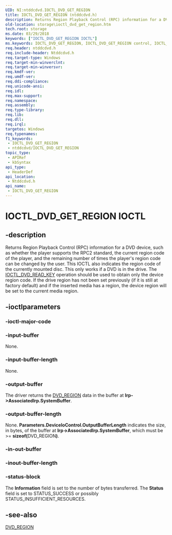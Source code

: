 ```yaml
---
UID: NI:ntddcdvd.IOCTL_DVD_GET_REGION
title: IOCTL_DVD_GET_REGION (ntddcdvd.h)
description: Returns Region Playback Control (RPC) information for a DVD device, such as whether the player supports the RPC2 standard, the current region code of the player, and the remaining number of times the player's region code can be changed by the user.
old-location: storage\ioctl_dvd_get_region.htm
tech.root: storage
ms.date: 03/29/2018
keywords: ["IOCTL_DVD_GET_REGION IOCTL"]
ms.keywords: IOCTL_DVD_GET_REGION, IOCTL_DVD_GET_REGION control, IOCTL_DVD_GET_REGION control code [Storage Devices], k307_74494f73-c80e-4ca6-adec-03d4ca6d335e.xml, ntddcdvd/IOCTL_DVD_GET_REGION, storage.ioctl_dvd_get_region
req.header: ntddcdvd.h
req.include-header: Ntddcdvd.h
req.target-type: Windows
req.target-min-winverclnt: 
req.target-min-winversvr: 
req.kmdf-ver: 
req.umdf-ver: 
req.ddi-compliance: 
req.unicode-ansi: 
req.idl: 
req.max-support: 
req.namespace: 
req.assembly: 
req.type-library: 
req.lib: 
req.dll: 
req.irql: 
targetos: Windows
req.typenames: 
f1_keywords:
 - IOCTL_DVD_GET_REGION
 - ntddcdvd/IOCTL_DVD_GET_REGION
topic_type:
 - APIRef
 - kbSyntax
api_type:
 - HeaderDef
api_location:
 - Ntddcdvd.h
api_name:
 - IOCTL_DVD_GET_REGION
---
```


# IOCTL_DVD_GET_REGION IOCTL


## -description

Returns Region Playback Control (RPC) information for a DVD device, such as whether the player supports the RPC2 standard, the current region code of the player, and the remaining number of times the player's region code can be changed by the user. This IOCTL also indicates the region code of the currently mounted disc. This only works if a DVD is in the drive. The <a href="/windows-hardware/drivers/ddi/ntddcdvd/ni-ntddcdvd-ioctl_dvd_read_key">IOCTL_DVD_READ_KEY</a> operation should be used to obtain only the device region code. If the drive region has not been set previously (if it is still at factory default) and if the inserted media has a region, the device region will be set to the current media region.

## -ioctlparameters

### -ioctl-major-code

### -input-buffer

None.

### -input-buffer-length

None.

### -output-buffer

The driver returns the <a href="/windows-hardware/drivers/ddi/ntddcdvd/ns-ntddcdvd-_dvd_region">DVD_REGION</a> data in the buffer at <b>Irp->AssociatedIrp.SystemBuffer</b>.

### -output-buffer-length

None. <b>Parameters.DeviceIoControl.OutputBufferLength</b> indicates the size, in bytes, of the buffer at <b>Irp->AssociatedIrp.SystemBuffer</b>, which must be >= <b>sizeof(</b>DVD_REGION<b>)</b>.

### -in-out-buffer

### -inout-buffer-length

### -status-block

The <b>Information</b> field is set to the number of bytes transferred. The <b>Status</b> field is set to STATUS_SUCCESS or possibly STATUS_INSUFFICIENT_RESOURCES.

## -see-also

<a href="/windows-hardware/drivers/ddi/ntddcdvd/ns-ntddcdvd-_dvd_region">DVD_REGION</a>
